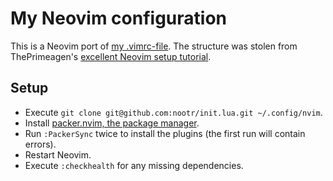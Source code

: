 # My Neovim configuration

This is a Neovim port of [my .vimrc-file](https://github.com/nootr/dotfiles). The
structure was stolen from ThePrimeagen's
[excellent Neovim setup tutorial](https://www.youtube.com/watch?v=w7i4amO_zaE).


## Setup

* Execute `git clone git@github.com:nootr/init.lua.git ~/.config/nvim`.
* Install [packer.nvim, the package manager](https://github.com/wbthomason/packer.nvim`).
* Run `:PackerSync` twice to install the plugins (the first run will contain errors).
* Restart Neovim.
* Execute `:checkhealth` for any missing dependencies.
